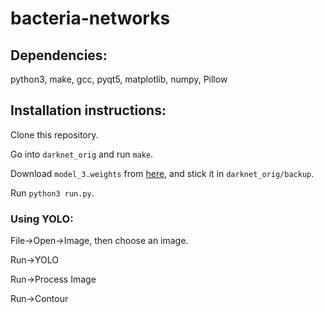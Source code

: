 # bacteria-networks

## Dependencies:

python3, make, gcc, pyqt5, matplotlib, numpy, Pillow

## Installation instructions:

Clone this repository.

Go into `darknet_orig` and run `make`.

Download `model_3.weights` from [here](https://drive.google.com/drive/folders/1oHpzVVqVL67unqOnrObX49XkeUii3Jg4?usp=sharing), and stick it in `darknet_orig/backup`.

Run `python3 run.py`.

### Using YOLO:

File->Open->Image, then choose an image.

Run->YOLO

Run->Process Image

Run->Contour
